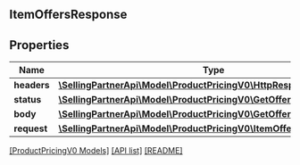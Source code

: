 ## ItemOffersResponse

## Properties

Name | Type | Description | Notes
------------ | ------------- | ------------- | -------------
**headers** | [**\SellingPartnerApi\Model\ProductPricingV0\HttpResponseHeaders**](HttpResponseHeaders.md) |  | [optional]
**status** | [**\SellingPartnerApi\Model\ProductPricingV0\GetOffersHttpStatusLine**](GetOffersHttpStatusLine.md) |  | [optional]
**body** | [**\SellingPartnerApi\Model\ProductPricingV0\GetOffersResponse**](GetOffersResponse.md) |  |
**request** | [**\SellingPartnerApi\Model\ProductPricingV0\ItemOffersRequestParams**](ItemOffersRequestParams.md) |  |

[[ProductPricingV0 Models]](../) [[API list]](../../Api) [[README]](../../../README.md)
